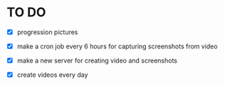 # TO DO 

- [x] progression pictures

- [x] make a cron job every 6 hours for capturing screenshots from video

- [x] make a new server for creating video and screenshots

- [x] create videos every day 